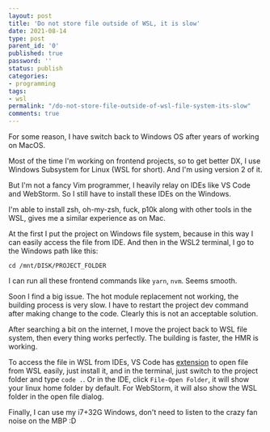 ```yaml
---
layout: post
title: 'Do not store file outside of WSL, it is slow'
date: 2021-08-14
type: post
parent_id: '0'
published: true
password: ''
status: publish
categories:
- programming
tags:
- wsl
permalink: "/do-not-store-file-outside-of-wsl-file-system-its-slow"
comments: true
---
```


For some reason, I have switch back to Windows OS after years of working on MacOS.

Most of the time I'm working on frontend projects, so to get better DX, I use Windows Subsystem for Linux (WSL for short). 
And I'm using version 2 of it.

But I'm not a fancy Vim programmer, I heavily relay on IDEs like  VS Code and WebStorm. So I still have to install these IDEs
on the Windows.

I'm able to install zsh, oh-my-zsh, fuck, p10k along with other tools in the WSL, gives me a similar experience as on Mac.

At the first I put the project on Windows file system, because in this way I can easily access the file from IDE. 
And then in the WSL2 terminal, I go to the Windows path like this:
```shell
cd /mnt/DISK/PROJECT_FOLDER
```
I can run all these frontend commands like `yarn`, `nvm`. Seems smooth.

Soon I find a big issue. The hot module replacement not working, the building process is very slow. I have to restart the project 
dev command after making change to the code. Clearly this is not an acceptable solution.

After searching a bit on the internet, I move the project back to WSL file system, then every thing works perfectly. The building is faster,
the HMR is working. 

To access the file in WSL from IDEs, VS Code has [extension](https://marketplace.visualstudio.com/items?itemName=ms-vscode-remote.remote-wsl) 
to open file from WSL easily, just install it, and in the terminal, just switch to the project folder and type `code .`. Or in the IDE, click `File-Open Folder`, 
it will show your linux home folder by default. For WebStorm, it will also show the WSL folder in the open file dialog.

Finally, I can use my i7+32G Windows, don't need to listen to the crazy fan noise on the MBP :D

